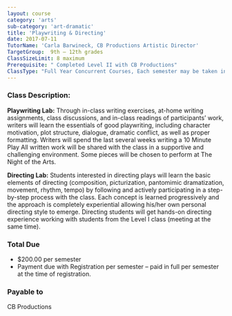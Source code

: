 ```yaml
---
layout: course
category: 'arts'
sub-category: 'art-dramatic'
title: 'Playwriting & Directing'
date: 2017-07-11
TutorName: 'Carla Barwineck, CB Productions Artistic Director'
TargetGroup:  9th – 12th grades
ClassSizeLimit: 8 maximum
Prerequisite: " Completed Level II with CB Productions"
ClassType: "Full Year Concurrent Courses, Each semester may be taken independently, but students are highly encouraged to take both Fall and Spring Semesters"
---
```


### Class Description:
**Playwriting Lab:** Through in-class writing exercises, at-home writing assignments, class discussions, and in-class readings of participants’ work, writers will learn the essentials of good playwriting, including character motivation, plot structure, dialogue, dramatic conflict, as well as proper formatting. Writers will spend the last several weeks writing a 10 Minute Play All written work will be shared with the class in a supportive and challenging environment. Some pieces will be chosen to perform at The Night of the Arts.

**Directing Lab:** Students interested in directing plays will learn the basic elements of directing (composition, picturization, pantomimic dramatization, movement, rhythm, tempo) by following and actively participating in a step-by-step process with the class.  Each concept is learned progressively and the approach is completely experiential allowing his/her own personal directing style to emerge. Directing students will get hands-on directing experience working with students from the Level I class (meeting at the same time).

### Total Due
* $200.00 per semester
* Payment due with Registration per semester – paid in full per semester at the time of registration.

### Payable to
CB Productions
